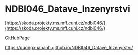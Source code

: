 # NDBI046_Datave_Inzenyrstvi

[https://skoda.projekty.ms.mff.cuni.cz/ndbi046/](https://skoda.projekty.ms.mff.cuni.cz/ndbi046/)

GitHubPage

https://duongxuananh.github.io/NDBI046_Datave_Inzenyrstvi/
